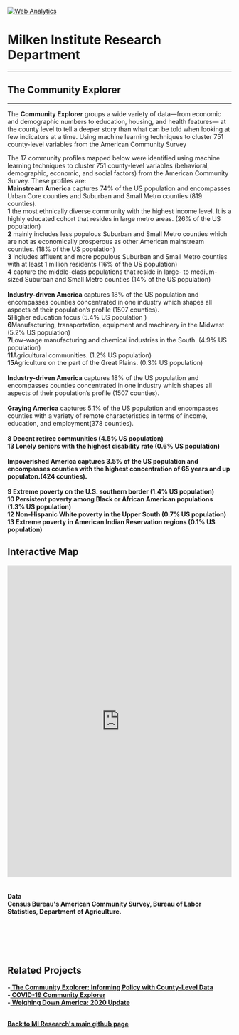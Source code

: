 <br><br>
<head><!-- Global site tag (gtag.js) - Google Analytics -->
<script async src="https://www.googletagmanager.com/gtag/js?id=UA-166686264-2"></script>
<script>
  window.dataLayer = window.dataLayer || [];
  function gtag(){dataLayer.push(arguments);}
  gtag('js', new Date());

  gtag('config', 'UA-166686264-2');
</script>

<!-- Default Statcounter code for The Community Explorer
https://miresearch.github.io/Community-Explorer/ -->
<script type="text/javascript">
var sc_project=12481025; 
var sc_invisible=1; 
var sc_security="74862afb"; 
var sc_https=1; 
</script>
<script type="text/javascript"
src="https://www.statcounter.com/counter/counter.js"
async></script>
<noscript><div class="statcounter"><a title="Web Analytics"
href="https://statcounter.com/" target="_blank"><img
class="statcounter"
src="https://c.statcounter.com/12481025/0/74862afb/1/"
alt="Web Analytics"></a></div></noscript>
<!-- End of Statcounter Code -->

<meta name="twitter:title" content="Community Explorer">
<meta name="twitter:description" content="The Community Explorer sorts 26 behavioral, demographic, economic, and social factors across 3,192 US counties into eight community profiles.">
<meta name="twitter:image" content="https://milkeninstitute.org/sites/default/files/GettyImages-1204127705.jpg">
<meta name="twitter:card" content="summary_large_image">

<meta property="og:title" content="Community Explorer">
<meta property="og:description" content="The Community Explorer sorts 751 behavioral, demographic, economic, and social factors across 3,142 US counties into eight community profiles. ;">
<meta property="og:image" content="https://milkeninstitute.org/sites/default/files/GettyImages-1204127705.jpg">
<meta property="og:image:url" content="https://milkeninstitute.org/sites/default/files/GettyImages-1204127705.jpg">
<meta property="og:image:secure_url" content="https://milkeninstitute.org/sites/default/files/GettyImages-1204127705.jpg">
<meta property="og:url" content="https://miresearch.github.io/Community-Explorer/">

</head>

<H1><b>Milken Institute Research Department </b></H1><Hr>

<H2><b> The Community Explorer</b> </H2> <Hr>

The <b>Community Explorer</b> groups a wide variety of data—from economic and demographic numbers to education, housing, and health features— at the county level to tell a deeper story than what can be told when looking at few indicators at a time. Using machine learning techniques to cluster 751 county-level variables from the American Community Survey
  
The 17 community profiles mapped below were identified using machine learning techniques to cluster 751 county-level variables (behavioral, demographic, economic, and social factors) from the American Community Survey. These profiles are:
<br><b>Mainstream America</B> captures 74% of the US population and encompasses Urban Core counties and Suburban and Small Metro counties (819 counties).
<br><b>1</b> the most ethnically diverse community with the highest income level. It is a highly educated cohort that resides in large metro areas. (26% of the US population)
<br><b>2</b> mainly includes less populous Suburban and Small Metro counties which are not as economically prosperous as other American mainstream counties. (18% of the US population)
<br><b>3</b> includes affluent and more populous Suburban and Small Metro counties with at least 1 million residents (16% of the US population)
<br><b>4</b> capture the middle-class populations that reside in large- to medium-sized Suburban and Small Metro counties (14% of the US population)
<br>
<br><b>Industry-driven America</B> captures 18% of the US population and encompasses counties concentrated in one industry which shapes all aspects of their population’s profile (1507 counties).
 <br><b>5</b>Higher education focus (5.4% US population )
 <br><b>6</b>Manufacturing, transportation, equipment and machinery in the Midwest (5.2% US population) 
<br><b>7</b>Low-wage manufacturing and chemical industries in the South.  (4.9% US population)
<br><b>11</b>Agricultural communities. (1.2% US population)
<br><b>15</b>Agriculture on the part of the Great Plains. (0.3% US population)<br>
<br><b>Industry-driven America</B> captures 18% of the US population and encompasses counties concentrated in one industry which shapes all aspects of their population’s profile (1507 counties).
<br>
<br><b>Graying America</B> captures 5.1% of the US population and encompasses counties with a variety of remote characteristics in terms of income, education, and employment(378 counties).<br><b>
<br><b>8</b> Decent retiree communities (4.5% US population) 
<br><b>13</b> Lonely seniors with the highest disability rate (0.6% US population)
<br>
<br><b>Impoverished America</B> captures 3.5% of the US population and encompasses counties with the highest concentration of 65 years and up populaton.(424 counties).<br><b>
<br><b>9</b> Extreme poverty on the U.S. southern border (1.4% US population) 
<br><b>10</b> Persistent poverty among Black or African American populations (1.3% US population)
<br><b>12</b> Non-Hispanic White poverty in the Upper South (0.7% US population) 
<br><b>13</b> Extreme poverty in American Indian Reservation regions (0.1% US population)
<br>

<H2>Interactive Map</H2>

<center><iframe src="https://public.tableau.com/views/Community_Explorer/Map?:showVizHome=no&:embed=true" width="100%" height="700" frameborder="0"></iframe></center>

<br>
<br>
<Bh>
<b>Data</b><br>
Census Bureau's American Community Survey, Bureau of Labor Statistics, Department of Agriculture. <br>
<br> <br>


<br><br>
<H2>Related Projects </H2>
-<a href="https://milkeninstitute.org/sites/default/files/reports-pdf/Community%20Explorer.pdf" target="_blank"> The Community Explorer: Informing Policy with County-Level Data </a> <br>
-<a href="https://miresearch.github.io/MI-COVID-19-Community-Explorer" target="_blank"> COVID-19 Community Explorer</a> <br>
-<a href="https://milkeninstitute.org/reports/weighing-down-america-2020-update" target="_blank"> Weighing Down America: 2020 Update</a><br>
<Br>
  
<a href=" https://miresearch.github.io/About/" target="_blank"> <b>Back to MI Research's main github page</b>  </a>


